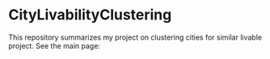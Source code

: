 # CityLivabilityClustering

This repository summarizes my project on clustering cities for similar livable project.
See the main page: 
